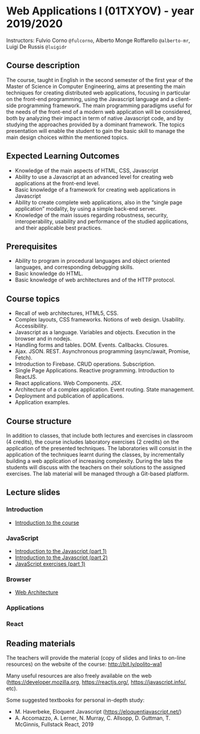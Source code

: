 # Web Applications I (01TXYOV) - year 2019/2020

Instructors: Fulvio Corno `@fulcorno`, Alberto Monge Roffarello `@alberto-mr`, Luigi De Russis `@luigidr`

## Course description

The course, taught in English in the second semester of the first year of the Master of Science in Computer Engineering, aims at presenting the main techniques for creating distributed web applications, focusing in particular on the front-end programming, using the Javascript language and a client-side programming framework.
The main programming paradigms useful for the needs of the front-end of a modern web application will be considered, both by analyzing their impact in term of native Javascript code, and by studying the approaches provided by a dominant framework.
The topics presentation will enable the student to gain the basic skill to manage the main design choices within the mentioned topics.

## Expected Learning Outcomes

- Knowledge of the main aspects of HTML, CSS, Javascript
- Ability to use a Javascript at an advanced level for creating web applications at the front-end level.
- Basic knowledge of a framework for creating web applications in Javascript
- Ability to create complete web applications, also in the “single page application” modality, by using a simple back-end server.
- Knowledge of the main issues regarding robustness, security, interoperability, usability and performance of the studied applications, and their applicable best practices.

## Prerequisites

- Ability to program in procedural languages and object oriented languages, and corresponding debugging skills.
- Basic knowledge do HTML.
- Basic knowledge of web architectures and of the HTTP protocol.

## Course topics

- Recall of web architectures, HTML5, CSS.
- Complex layouts, CSS frameworks. Notions of web design. Usability. Accessibility.
- Javascript as a language. Variables and objects. Execution in the browser and in nodejs.
- Handling forms and tables. DOM. Events. Callbacks. Closures.
- Ajax. JSON. REST. Asynchronous programming (async/await, Promise, Fetch).
- Introduction to Firebase. CRUD operations. Subscription.
- Single Page Applications. Reactive programming. Introduction to ReactJS.
- React applications. Web Components. JSX.
- Architecture of a complex application. Event routing. State management.
- Deployment and publication of applications.
- Application examples.

## Course structure

In addition to classes, that include both lectures and exercises in classroom (4 credits), the course includes laboratory exercises (2 credits) on the application of the presented techniques.
The laboratories will consist in the application of the techniques learnt during the classes, by incrementally building a web application of increasing complexity. During the labs the students will discuss with the teachers on their solutions to the assigned exercises. The lab material will be managed through a Git-based platform.

## Lecture slides

### Introduction

* [Introduction to the course](./slide/00-Intro-2020-Corno.pdf)

### JavaScript

* [Introduction to the Javascript (part 1)](./slide/1-01-javascript-part1.pdf)
* [Introduction to the Javascript (part 2)](./slide/1-02-javascript-part2.pdf)
* [JavaScript exercises (part 1)](./slide/1-03-javascript-exercises-part1.pdf)

### Browser

* [Web Architecture](./slide/2-01-web-architecture.pdf)

### Applications

### React

## Reading materials

The teachers will provide the material (copy of slides and links to on-line resources) on the website of the course: <http://bit.ly/polito-wa1>

Many useful resources are also freely available on the web (<https://developer.mozilla.org>, <https://reactjs.org/>, <https://javascript.info/>, etc).

Some suggested textbooks for personal in-depth study:

- M. Haverbeke, Eloquent Javascript (<https://eloquentjavascript.net/>)
- A. Accomazzo, A. Lerner, N. Murray, C. Allsopp, D. Guttman, T. McGinnis, Fullstack React, 2019